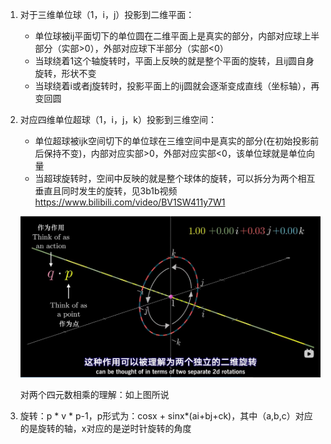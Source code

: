 1. 对于三维单位球（1，i，j）投影到二维平面：

   * 单位球被ij平面切下的单位圆在二维平面上是真实的部分，内部对应球上半部分（实部>0），外部对应球下半部分（实部<0）
   * 当球绕着1这个轴旋转时，平面上反映的就是整个平面的旋转，且ij圆自身旋转，形状不变
   * 当球绕着i或者j旋转时，投影平面上的ij圆就会逐渐变成直线（坐标轴），再变回圆

2. 对应四维单位超球（1，i，j，k）投影到三维空间：

   * 单位超球被ijk空间切下的单位球在三维空间中是真实的部分(在初始投影前后保持不变)，内部对应实部>0，外部对应实部<0，该单位球就是单位向量
   * 当超球旋转时，空间中反映的就是整个球体的旋转，可以拆分为两个相互垂直且同时发生的旋转，见3b1b视频    https://www.bilibili.com/video/BV1SW411y7W1

   ![image-20240313105650614](四元数.assets/image-20240313105650614.png)

   对两个四元数相乘的理解：如上图所说

3. 旋转：p * v * p-1，p形式为：cosx + sinx*(ai+bj+ck)，其中（a,b,c）对应的是旋转的轴，x对应的是逆时针旋转的角度